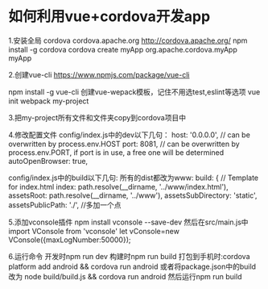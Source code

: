 # 如何利用vue+cordova开发app


1.安装全局 cordova cordova.apache.org
http://cordova.apache.org/
npm install -g cordova
cordova create myApp org.apache.cordova.myApp myApp

2.创建vue-cli https://www.npmjs.com/package/vue-cli

npm install -g vue-cli
创建vue-wepack模板，记住不用选test,eslint等选项
vue init webpack my-project

3.把my-project所有文件和文件夹copy到cordova项目中

4.修改配置文件
config/index.js中的dev以下几句：
host: '0.0.0.0', // can be overwritten by process.env.HOST
port: 8081, // can be overwritten by process.env.PORT, if port is in use, a free one will be determined
autoOpenBrowser: true,

config/index.js中的build以下几句:
所有的dist都改为www:
build: {
    // Template for index.html
    index: path.resolve(__dirname, '../www/index.html'),
    assetsRoot: path.resolve(__dirname, '../www'),
    assetsSubDirectory: 'static',
    assetsPublicPath: './', //多加一个点

5.添加vconsole插件
npm install vconsole --save-dev
然后在src/main.js中
import VConsole from 'vconsole'
let vConsole=new VConsole({maxLogNumber:50000});

6.运行命令
开发时npm run dev
构建时npm run build
打包到手机时:cordova platform add android && cordova run android
或者将package.json中的build改为 node build/build.js && cordova run android   然后运行npm run build

